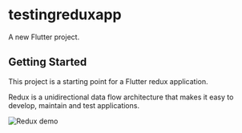 # testingreduxapp

A new Flutter project.

## Getting Started

This project is a starting point for a Flutter redux application.

Redux is a unidirectional data flow architecture that makes it easy to develop, maintain and test applications.

![Redux demo](https://user-images.githubusercontent.com/12498051/185744218-a5534cf5-730d-437e-abd6-70f1d3807dba.gif)
